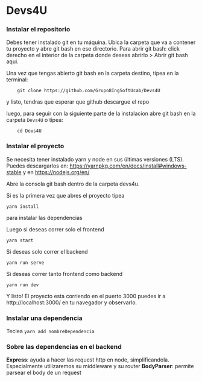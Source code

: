 # Devs4U

### Instalar el repositorio

Debes tener instalado git en tu máquina.
Ubica la carpeta que va a contener tu proyecto y abre git bash en ese directorio.
Para abrir git bash: click derecho en el interior de la carpeta donde deseas abrirlo > Abrir git bash aqui.

Una vez que tengas abierto git bash en la carpeta destino, tipea en la terminal:

```
	git clone https://github.com/Grupo8IngSoftUcab/Devs4U
```

y listo, tendras que esperar que github descargue el repo 

luego, para seguir con la siguiente parte de la instalacion abre git bash en la carpeta `Devs4U`
o tipea:

```
	cd Devs4U
```



### Instalar el proyecto

Se necesita tener instalado yarn y node en sus últimas versiones (LTS).
Puedes descargarlos en: https://yarnpkg.com/en/docs/install#windows-stable
y en https://nodejs.org/en/

Abre la consola git bash dentro de la carpeta devs4u.

Si es la primera vez que abres el proyecto tipea 
``` 
yarn install
```
para instalar las dependencias

Luego si deseas correr solo el frontend
```
yarn start
```
Si deseas solo correr el backend
```
yarn run serve
```

Si deseas correr tanto frontend como backend 
``` 
yarn run dev
```

Y listo! El proyecto esta corriendo en el puerto 3000
puedes ir a http://localhost:3000/ en tu navegador y observarlo. 


### Instalar una dependencia

Teclea 
``` yarn add nombreDependencia ```

### Sobre las dependencias en el backend
**Express**: ayuda a hacer las request http en node, simplificandola. Especialmente utilizaremos su middleware y su router
**BodyParser**: permite parsear el body de un request
